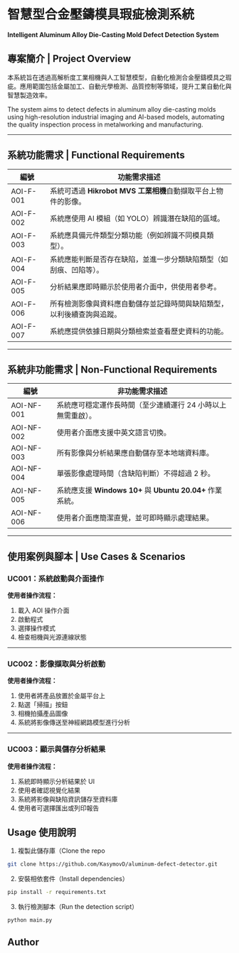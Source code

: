 # 智慧型合金壓鑄模具瑕疵檢測系統  
**Intelligent Aluminum Alloy Die-Casting Mold Defect Detection System**

## 專案簡介 | Project Overview

本系統旨在透過高解析度工業相機與人工智慧模型，自動化檢測合金壓鑄模具之瑕疵。應用範圍包括金屬加工、自動光學檢測、品質控制等領域，提升工業自動化與智慧製造效率。

The system aims to detect defects in aluminum alloy die-casting molds using high-resolution industrial imaging and AI-based models, automating the quality inspection process in metalworking and manufacturing.

---

## 系統功能需求 | Functional Requirements

| 編號 | 功能需求描述 |
|------|---------------|
| AOI-F-001 | 系統可透過 **Hikrobot MVS 工業相機**自動擷取平台上物件的影像。 |
| AOI-F-002 | 系統應使用 AI 模組（如 YOLO）辨識潛在缺陷的區域。 |
| AOI-F-003 | 系統應具備元件類型分類功能（例如辨識不同模具類型）。 |
| AOI-F-004 | 系統應能判斷是否存在缺陷，並進一步分類缺陷類型（如刮痕、凹陷等）。 |
| AOI-F-005 | 分析結果應即時顯示於使用者介面中，供使用者參考。 |
| AOI-F-006 | 所有檢測影像與資料應自動儲存並記錄時間與缺陷類型，以利後續查詢與追蹤。 |
| AOI-F-007 | 系統應提供依據日期與分類檢索並查看歷史資料的功能。 |

---

## 系統非功能需求 | Non-Functional Requirements

| 編號 | 非功能需求描述 |
|------|----------------|
| AOI-NF-001 | 系統應可穩定運作長時間（至少連續運行 24 小時以上無需重啟）。 |
| AOI-NF-002 | 使用者介面應支援中英文語言切換。 |
| AOI-NF-003 | 所有影像與分析結果應自動儲存至本地端資料庫。 |
| AOI-NF-004 | 單張影像處理時間（含缺陷判斷）不得超過 2 秒。 |
| AOI-NF-005 | 系統應支援 **Windows 10+** 與 **Ubuntu 20.04+** 作業系統。 |
| AOI-NF-006 | 使用者介面應簡潔直覺，並可即時顯示處理結果。 |

---

## 使用案例與腳本 | Use Cases & Scenarios

### UC001：系統啟動與介面操作

**使用者操作流程：**
1. 載入 AOI 操作介面  
2. 啟動程式  
3. 選擇操作模式  
4. 檢查相機與光源連線狀態

---

### UC002：影像擷取與分析啟動

**使用者操作流程：**
1. 使用者將產品放置於金屬平台上  
2. 點選「掃描」按鈕  
3. 相機拍攝產品圖像  
4. 系統將影像傳送至神經網路模型進行分析

---

### UC003：顯示與儲存分析結果

**使用者操作流程：**
1. 系統即時顯示分析結果於 UI  
2. 使用者確認視覺化結果  
3. 系統將影像與缺陷資訊儲存至資料庫  
4. 使用者可選擇匯出或列印報告


## Usage 使用說明

1. 複製此儲存庫（Clone the repo
```bash
git clone https://github.com/KasymovD/aluminum-defect-detector.git
```
2. 安裝相依套件（Install dependencies）

```bash
pip install -r requirements.txt
```

3. 執行檢測腳本（Run the detection script）

```bash
python main.py
```

## Author